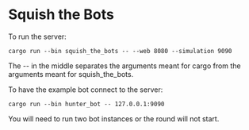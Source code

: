 Squish the Bots
===============

To run the server:

    cargo run --bin squish_the_bots -- --web 8080 --simulation 9090

The -- in the middle separates the arguments meant for cargo from the arguments meant for squish_the_bots.

To have the example bot connect to the server:

    cargo run --bin hunter_bot -- 127.0.0.1:9090

You will need to run two bot instances or the round will not start.

